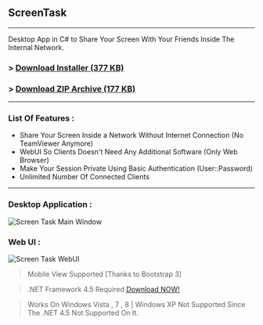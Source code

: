 ## ScreenTask
------------------------------
Desktop App in C# to Share Your Screen With Your Friends Inside The Internal Network.
### > [Download Installer (377 KB)](http://goo.gl/gHnPmN)

### > [Download ZIP Archive (177 KB)](http://goo.gl/fKuZYg)

------------------------------
### List Of Features : 
- Share Your Screen Inside a Network Without Internet Connection (No TeamViewer Anymore)
- WebUI So Clients Doesn't Need Any Additional Software (Only Web Browser)
- Make Your Session Private Using Basic Authentication (User::Password)
- Unlimited Number Of Connected Clients

------------------------------

### Desktop Application : 
![Screen Task Main Window](https://raw2.github.com/EslaMx7/ScreenTask/master/ScreenTask/ScreenTaskMain.png)

### Web UI :
![Screen Task WebUI](https://raw2.github.com/EslaMx7/ScreenTask/master/ScreenTask/ScreenTaskWebUI.png)


> Mobile View Supported [Thanks to Bootstrap 3]

> .NET Framework 4.5 Required [Download NOW!](http://www.microsoft.com/en-eg/download/details.aspx?id=30653)

> Works On Windows Vista , 7 , 8 | Windows XP Not Supported Since The .NET 4.5 Not Supported On It.
